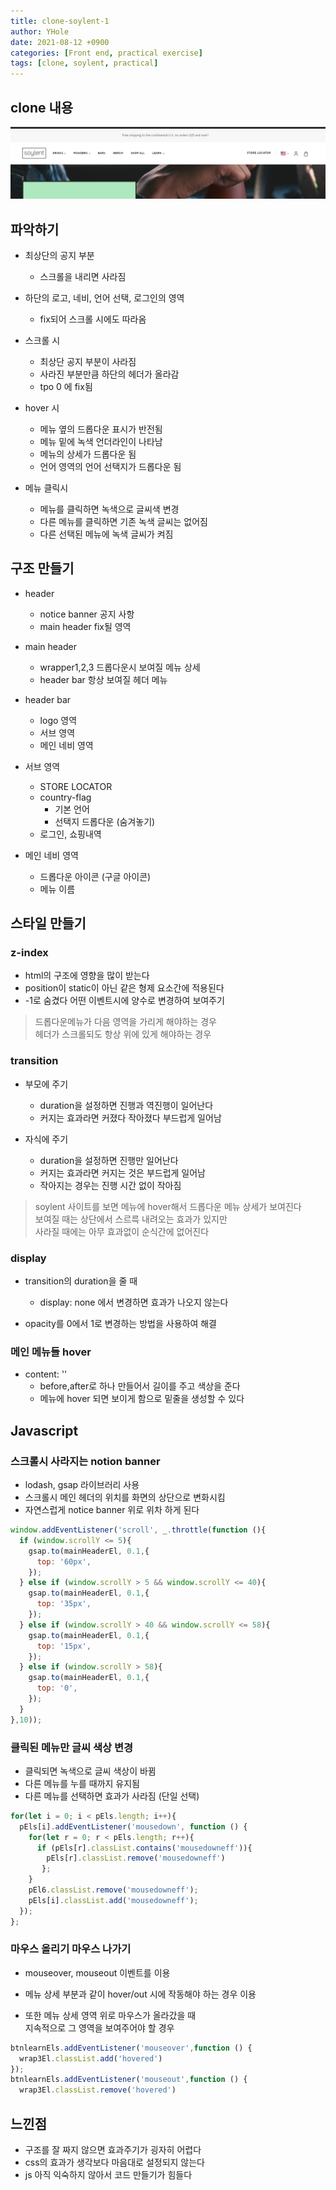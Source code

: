 ```yaml
---
title: clone-soylent-1
author: YHole
date: 2021-08-12 +0900
categories: [Front end, practical exercise]
tags: [clone, soylent, practical]
---
```


## clone 내용

![header](/assets/img/soylent/header.PNG)

## 파악하기

- 최상단의 공지 부분
  - 스크롤을 내리면 사라짐

- 하단의 로고, 네비, 언어 선택, 로그인의 영역
  - fix되어 스크롤 시에도 따라옴

- 스크롤 시
  - 최상단 공지 부분이 사라짐
  - 사라진 부분만큼 하단의 헤더가 올라감
  - tpo 0 에 fix됨

- hover 시
  - 메뉴 옆의 드롭다운 표시가 반전됨
  - 메뉴 밑에 녹색 언더라인이 나타남
  - 메뉴의 상세가 드롭다운 됨
  - 언어 영역의 언어 선택지가 드롭다운 됨

- 메뉴 클릭시
  - 메뉴를 클릭하면 녹색으로 글씨색 변경
  - 다른 메뉴를 클릭하면 기존 녹색 글씨는 없어짐
  - 다른 선택된 메뉴에 녹색 글씨가 켜짐

## 구조 만들기

- header
  - notice banner 공지 사항
  - main header fix될 영역

- main header
  - wrapper1,2,3 드롭다운시 보여질 메뉴 상세
  - header bar 항상 보여질 헤더 메뉴

- header bar
  - logo 영역
  - 서브 영역
  - 메인 네비 영역

- 서브 영역
  - STORE LOCATOR
  - country-flag
    - 기본 언어
    - 선택지 드롭다운 (숨겨놓기)
  - 로그인, 쇼핑내역

- 메인 네비 영역
  - 드롭다운 아이콘 (구글 아이콘)
  - 메뉴 이름

## 스타일 만들기

### z-index

- html의 구조에 영향을 많이 받는다
- position이 static이 아닌 같은 형제 요소간에 적용된다
- -1로 숨겼다 어떤 이벤트시에 양수로 변경하여 보여주기

> 드롭다운메뉴가 다음 영역을 가리게 해야하는 경우  
> 헤더가 스크롤되도 항상 위에 있게 해야하는 경우

### transition

- 부모에 주기
  - duration을 설정하면 진행과 역진행이 일어난다
  - 커지는 효과라면 커졌다 작아졌다 부드럽게 일어남

- 자식에 주기
  - duration을 설정하면 진행만 일어난다
  - 커지는 효과라면 커지는 것은 부드럽게 일어남
  - 작아지는 경우는 진행 시간 없이 작아짐

> soylent 사이트를 보면 메뉴에 hover해서 드롭다운 메뉴 상세가 보여진다  
> 보여질 때는 상단에서 스르륵 내려오는 효과가 있지만  
> 사라질 때에는 아무 효과없이 순식간에 없어진다

### display

- transition의 duration을 줄 때
  - display: none 에서 변경하면 효과가 나오지 않는다

- opacity를 0에서 1로 변경하는 방법을 사용하여 해결

### 메인 메뉴들 hover

- content: ''
  - before,after로 하나 만들어서 길이를 주고 색상을 준다
  - 메뉴에 hover 되면 보이게 함으로 밑줄을 생성할 수 있다


## Javascript

### 스크롤시 사라지는 notion banner

- lodash, gsap 라이브러리 사용
- 스크롤시 메인 헤더의 위치를 화면의 상단으로 변화시킴
- 자연스럽게 notice banner 위로 위차 하게 된다

```javascript
window.addEventListener('scroll', _.throttle(function (){
  if (window.scrollY <= 5){
    gsap.to(mainHeaderEl, 0.1,{
      top: '60px',
    });
  } else if (window.scrollY > 5 && window.scrollY <= 40){
    gsap.to(mainHeaderEl, 0.1,{
      top: '35px',
    });
  } else if (window.scrollY > 40 && window.scrollY <= 58){
    gsap.to(mainHeaderEl, 0.1,{
      top: '15px',
    });  
  } else if (window.scrollY > 58){
    gsap.to(mainHeaderEl, 0.1,{
      top: '0',
    });
  }
},10));
```

### 클릭된 메뉴만 글씨 색상 변경

- 클릭되면 녹색으로 글씨 색상이 바뀜
- 다른 메뉴를 누를 때까지 유지됨
- 다른 메뉴를 선택하면 효과가 사라짐 (단일 선택)

```javascript
for(let i = 0; i < pEls.length; i++){
  pEls[i].addEventListener('mousedown', function () {
    for(let r = 0; r < pEls.length; r++){
      if (pEls[r].classList.contains('mousedowneff')){
        pEls[r].classList.remove('mousedowneff')
       };
    }
    pEl6.classList.remove('mousedowneff');
    pEls[i].classList.add('mousedowneff');
  });
};
```

### 마우스 올리기 마우스 나가기

- mouseover, mouseout 이벤트를 이용
- 메뉴 상세 부분과 같이 hover/out 시에 작동해야 하는 경우 이용

- 또한 메뉴 상세 영역 위로 마우스가 올라갔을 때  
지속적으로 그 영역을 보여주어야 할 경우


```javascript
btnlearnEls.addEventListener('mouseover',function () {
  wrap3El.classList.add('hovered')
});
btnlearnEls.addEventListener('mouseout',function () {
  wrap3El.classList.remove('hovered')
```


## 느낀점

- 구조를 잘 짜지 않으면 효과주기가 굉자히 어렵다
- css의 효과가 생각보다 마음대로 설정되지 않는다
- js 아직 익숙하지 않아서 코드 만들기가 힘들다

